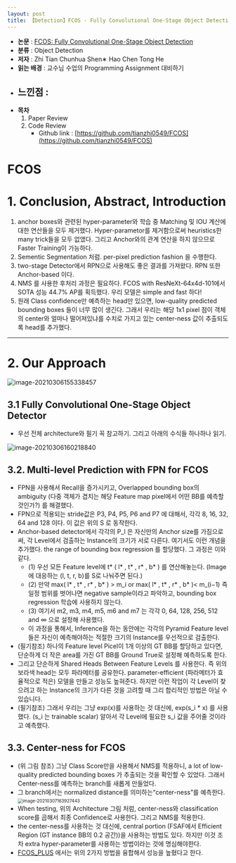 ```yaml
---
layout: post
title: 【Detection】FCOS - Fully Convolutional One-Stage Object Detection
---
```


- **논문** : [FCOS: Fully Convolutional One-Stage Object Detection](https://arxiv.org/pdf/1904.01355.pdf)
- **분류** : Object Detection
- **저자** : Zhi Tian Chunhua Shen∗ Hao Chen Tong He
- **읽는 배경** : 교수님 수업의 Programming Assignment 대비하기
- **느낀점 :** 
  - 
- **목차**
  1. Paper Review
  2. Code Review
     - Github link : [https://github.com/tianzhi0549/FCOS](https://github.com/tianzhi0549/FCOS)



# FCOS

# 1. Conclusion, Abstract, Introduction

1. anchor boxes와 관련된 hyper-parameter와 학습 중 Matching 및 IOU 계산에 대한 연산들을 모두 제거했다. Hyper-parametor를 제거함으로써 heuristics한 many trick들을 모두 없앴다. 그리고 Anchor와의 관계 연산을 하지 않으므로 Faster Training이 가능하다.
2. Sementic Segmentation 처럼. per-pixel prediction fashion 을 수행한다. 
3. two-stage Detector에서 RPN으로 사용해도 좋은 결과를 가져왔다. RPN 또한 Anchor-based 이다.
4. NMS 를 사용한 후처리 과정은 필요하다. FCOS with ResNeXt-64x4d-101에서 SOTA 성능 44.7% AP를 획득했다. 우리 모델은 simple and fast 하다!
5. 원래 Class confidence만 예측하는 head만 있으면, low-quality predicted bounding boxes 들이 너무 많이 생긴다. 그래서 우리는 해당 1x1 pixel 점이 객체의 center와 얼마나 떨어져있냐를 수치로 가지고 있는 center-ness 값이 추출되도록 head를 추가했다. 



---

# 2. Our Approach

![image-20210306155338457](C:\Users\sb020\AppData\Roaming\Typora\typora-user-images\image-20210306155338457.png)

## 3.1 Fully Convolutional One-Stage Object Detector

- 우선 전체 architecture와 필기 꼭 참고하기. 그리고 아래의 수식들 하나하나 읽기.

![image-20210306160218840](C:\Users\sb020\AppData\Roaming\Typora\typora-user-images\image-20210306160218840.png)



## 3.2. Multi-level Prediction with FPN for FCOS

- FPN을 사용해서 Recall을 증가시키고, Overlapped bounding box의 ambiguity (다중 객체가 겹치는 해당 Feature map pixel에서 어떤 BB를 예측할 것인가?) 를 해결했다. 
- FPN으로 적용되는 stride값은 P3, P4, P5, P6 and P7 에 대해서, 각각  8, 16, 32, 64 and 128 이다. 이 값은 위의 S 로 동작한다. 
- Anchor-based detector에서 각각의 P_l 은 자신만의 Anchor size를 가짐으로써, 각 Level에서 검출하는 Instance의 크기가 서로 다른다. 여기서도 이런 개념을 추가했다. the range of bounding box regression 를 할당했다. 그 과정은 이와 같다. 
  - (1) 우선 모든 Feature level에 t* ( l* , t* , r* , b* ) 를 연산해놓는다. (Image에 대응하는 (l, t, r, b)를 S로 나눠주면 된다.) 
  - (2) 만약 max( l* , t* , r* , b* ) > m_i or max( l* , t* , r* , b* )< m_(i−1) 즉 일정 범위를 벗어나면 negative sample이라고 파악하고,  bounding box regression 학습에 사용하지 않는다. 
  - (3) 여기서 m2, m3, m4, m5, m6 and m7 는 각각 0, 64, 128, 256, 512 and ∞ 으로 설정해 사용했다. 
  - 이 과정을 통해서, Inference을 하는 동안에는 각각의 Pyramid Feature level들은 자신이 예측해야하는 적절한 크기의 Instance를 우선적으로 검출한다. 
- (필기참조) 하나의 Feature level Picel이 1개 이상의 GT BB를 할당하고 있다면, 단순하게 더 작은 area를 가진 GT BB를 Ground True로 설정해 예측하도록 한다. 
- 그리고 단순하게 Shared Heads Between Feature Levels 를 사용한다. 즉 위의 보라색 head는 모두 파라메터를 공유한다. parameter-efficient (파라메터가 효율적으로 적은) 모델을 만들고 성능도 높혀준다. 하지만 이런 작업이 각 Level이 찾으려고 하는 Instance의 크기가 다른 것을 고려할 때 그리 합리적인 방법은 아닐 수 있습니다. 
- (필기참조) 그래서 우리는 그냥 exp(x)를 사용하는 것 대신에, exp(s_i \* x) 를 사용했다. (s_i 는  trainable scalar) 알아서 각 Level에 필요한 s_i 값을 주어줄 것이라고 예측했다. 



## 3.3. Center-ness for FCOS

- (위 그림 참조) 그냥 Class Score만을 사용해서 NMS를 적용하니, a lot of low-quality predicted bounding boxes 가 추출되는 것을 확인할 수 있었다. 그래서 Center-ness를 예측하는 branch를 새롭게 만들었다. 
- 그 branch에서는 normalized distance를 의미하는“center-ness”를 예측한다.     
  <img src="C:\Users\sb020\AppData\Roaming\Typora\typora-user-images\image-20210307163927443.png" alt="image-20210307163927443" style="zoom:70%;" />
- When testing, 위의 Architecture 그림 처럼, center-ness와 classification score를 곱해서 최종 Confidence로 사용한다. 그리고 NMS를 적용한다.
- the center-ness를 사용하는 것 대신에, central portion (FSAF에서 Efficient Region (GT instance BB의 0.2 공간))을 사용하는 방법도 있다. 하지만 이것 조차 extra hyper-parameter를 사용하는 방법이라는 것에 명심해야한다. 
- [FCOS_PLUS](https://github.com/yqyao/FCOS_PLUS) 에서는 위의 2가지 방법을 융합해서 성능을 높혔다고 한다.

